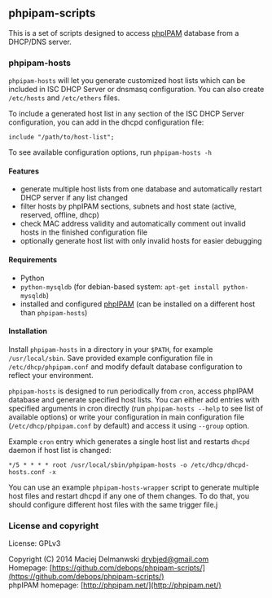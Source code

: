 ## phpipam-scripts

This is a set of scripts designed to access [phpIPAM](http://phpipam.net/)
database from a DHCP/DNS server.

### phpipam-hosts

`phpipam-hosts` will let you generate customized host lists which can be included
in ISC DHCP Server or dnsmasq configuration. You can also create `/etc/hosts`
and `/etc/ethers` files.

To include a generated host list in any section of the ISC DHCP Server
configuration, you can add in the dhcpd configuration file:

    include "/path/to/host-list";

To see available configuration options, run `phpipam-hosts -h`

#### Features

- generate multiple host lists from one database and automatically restart
  DHCP server if any list changed
- filter hosts by phpIPAM sections, subnets and host state (active, reserved,
  offline, dhcp)
- check MAC address validity and automatically comment out invalid hosts in
  the finished configuration file
- optionally generate host list with only invalid hosts for easier debugging

#### Requirements

- Python
- `python-mysqldb` 
   (for debian-based system: `apt-get install python-mysqldb`)
- installed and configured [phpIPAM](http://phpipam.net/) (can be installed on
  a different host than `phpipam-hosts`)

#### Installation

Install `phpipam-hosts` in a directory in your `$PATH`, for example
`/usr/local/sbin`. Save provided example configuration file in
`/etc/dhcp/phpipam.conf` and modify default database configuration to
reflect your environment.

`phpipam-hosts` is designed to run periodically from `cron`, access phpIPAM
database and generate specified host lists. You can either add entries with
specified arguments in cron directly (run `phpipam-hosts --help` to see list
of available options) or write your configuration in main configuration file
(`/etc/dhcp/phpipam.conf` by default) and access it using `--group`
option.

Example `cron` entry which generates a single host list and restarts `dhcpd`
daemon if host list is changed:

    */5 * * * * root /usr/local/sbin/phpipam-hosts -o /etc/dhcp/dhcpd-hosts.conf -x

You can use an example `phpipam-hosts-wrapper` script to generate multiple host
files and restart dhcpd if any one of them changes. To do that, you should
configure different host files with the same trigger file.j

### License and copyright

License: GPLv3

Copyright (C) 2014 Maciej Delmanwski <drybjed@gmail.com>  
Homepage: [https://github.com/debops/phpipam-scripts/](https://github.com/debops/phpipam-scripts/)  
phpIPAM homepage: [http://phpipam.net/](http://phpipam.net/)

